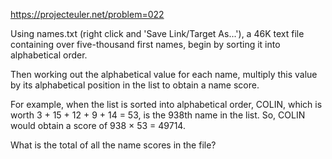 https://projecteuler.net/problem=022

Using names.txt (right click and 'Save Link/Target As...'), a 46K text file containing over five-thousand first names, begin by sorting it into alphabetical order. 

Then working out the alphabetical value for each name, multiply this value by its alphabetical position in the list to obtain a name score.

For example, when the list is sorted into alphabetical order, COLIN, which is worth 3 + 15 + 12 + 9 + 14 = 53, is the 938th name in the list. So, COLIN would obtain a score of 938 × 53 = 49714.

What is the total of all the name scores in the file?
